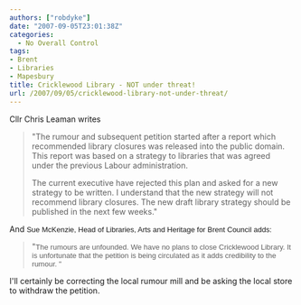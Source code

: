 ```yaml
---
authors: ["robdyke"]
date: "2007-09-05T23:01:38Z"
categories:
  - No Overall Control
tags:
- Brent
- Libraries
- Mapesbury
title: Cricklewood Library - NOT under threat!
url: /2007/09/05/cricklewood-library-not-under-threat/
---
```

Cllr Chris Leaman writes

> "The rumour and subsequent petition started after a report which recommended library closures was released into the public domain. This report was based on a strategy to libraries that was agreed under the previous Labour administration.
> 
> The current executive have rejected this plan and asked for a new strategy to be written. I understand that the new strategy will not recommend library closures. The new draft library strategy should be published in the next few weeks."

And <font size="2" face="sans-serif">Sue McKenzie, Head of Libraries, Arts and Heritage for Brent Council adds:<br /> </font>

> "<font size="2" face="sans-serif">The rumours are unfounded. We have no plans to close Cricklewood Library. It is unfortunate that the petition is being circulated as it adds credibility to the rumour. "</font>

I'll certainly be correcting the local rumour mill and be asking the local store to withdraw the petition.